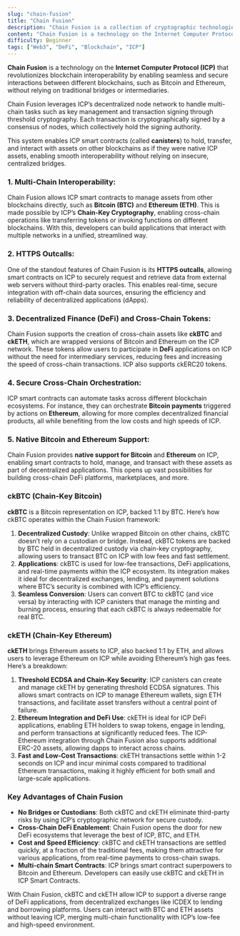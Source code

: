 ```yaml
---
slug: "chain-fusion"
title: "Chain Fusion"
description: "Chain Fusion is a collection of cryptographic technologies that enables seamless and decentralized mutli-chain capabilities like DeFi."
content: "Chain Fusion is a technology on the Internet Computer Protocol (ICP) that revolutionizes blockchain interoperability by enabling seamless and secure interactions between different blockchains, such as Bitcoin and Ethereum, without relying on traditional bridges or intermediaries."
difficulty: Beginner
tags: ["Web3", "DeFi", "Blockchain", "ICP"]
---
```


**Chain Fusion** is a technology on the **Internet Computer Protocol (ICP)** that revolutionizes blockchain interoperability by enabling seamless and secure interactions between different blockchains, such as Bitcoin and Ethereum, without relying on traditional bridges or intermediaries.

Chain Fusion leverages ICP’s decentralized node network to handle multi-chain tasks such as key management and transaction signing through threshold cryptography. Each transaction is cryptographically signed by a consensus of nodes, which collectively hold the signing authority.

This system enables ICP smart contracts (called **canisters**) to hold, transfer, and interact with assets on other blockchains as if they were native ICP assets, enabling smooth interoperability without relying on insecure, centralized bridges.

### **1. Multi-Chain Interoperability:**

Chain Fusion allows ICP smart contracts to manage assets from other blockchains directly, such as **Bitcoin (BTC)** and **Ethereum (ETH)**. This is made possible by ICP’s **Chain-Key Cryptography**, enabling cross-chain operations like transferring tokens or invoking functions on different blockchains. With this, developers can build applications that interact with multiple networks in a unified, streamlined way.

### **2. HTTPS Outcalls:**

One of the standout features of Chain Fusion is its **HTTPS outcalls**, allowing smart contracts on ICP to securely request and retrieve data from external web servers without third-party oracles. This enables real-time, secure integration with off-chain data sources, ensuring the efficiency and reliability of decentralized applications (dApps).

### **3. Decentralized Finance (DeFi) and Cross-Chain Tokens:**

Chain Fusion supports the creation of cross-chain assets like **ckBTC** and **ckETH**, which are wrapped versions of Bitcoin and Ethereum on the ICP network. These tokens allow users to participate in **DeFi** applications on ICP without the need for intermediary services, reducing fees and increasing the speed of cross-chain transactions. ICP also supports ckERC20 tokens.

### **4. Secure Cross-Chain Orchestration:**

ICP smart contracts can automate tasks across different blockchain ecosystems. For instance, they can orchestrate **Bitcoin payments** triggered by actions on **Ethereum**, allowing for more complex decentralized financial products, all while benefiting from the low costs and high speeds of ICP.

### **5. Native Bitcoin and Ethereum Support:**

Chain Fusion provides **native support for Bitcoin** and **Ethereum** on ICP, enabling smart contracts to hold, manage, and transact with these assets as part of decentralized applications. This opens up vast possibilities for building cross-chain DeFi platforms, marketplaces, and more.

### ckBTC (Chain-Key Bitcoin)

**ckBTC** is a Bitcoin representation on ICP, backed 1:1 by BTC. Here’s how ckBTC operates within the Chain Fusion framework:

1. **Decentralized Custody**: Unlike wrapped Bitcoin on other chains, ckBTC doesn’t rely on a custodian or bridge. Instead, ckBTC tokens are backed by BTC held in decentralized custody via chain-key cryptography, allowing users to transact BTC on ICP with low fees and fast settlement.
2. **Applications**: ckBTC is used for low-fee transactions, DeFi applications, and real-time payments within the ICP ecosystem. Its integration makes it ideal for decentralized exchanges, lending, and payment solutions where BTC’s security is combined with ICP’s efficiency.
3. **Seamless Conversion**: Users can convert BTC to ckBTC (and vice versa) by interacting with ICP canisters that manage the minting and burning process, ensuring that each ckBTC is always redeemable for real BTC.

### ckETH (Chain-Key Ethereum)

**ckETH** brings Ethereum assets to ICP, also backed 1:1 by ETH, and allows users to leverage Ethereum on ICP while avoiding Ethereum’s high gas fees. Here’s a breakdown:

1. **Threshold ECDSA and Chain-Key Security**: ICP canisters can create and manage ckETH by generating threshold ECDSA signatures. This allows smart contracts on ICP to manage Ethereum wallets, sign ETH transactions, and facilitate asset transfers without a central point of failure.
2. **Ethereum Integration and DeFi Use**: ckETH is ideal for ICP DeFi applications, enabling ETH holders to swap tokens, engage in lending, and perform transactions at significantly reduced fees. The ICP-Ethereum integration through Chain Fusion also supports additional ERC-20 assets, allowing dapps to interact across chains.
3. **Fast and Low-Cost Transactions**: ckETH transactions settle within 1-2 seconds on ICP and incur minimal costs compared to traditional Ethereum transactions, making it highly efficient for both small and large-scale applications.

### Key Advantages of Chain Fusion

- **No Bridges or Custodians**: Both ckBTC and ckETH eliminate third-party risks by using ICP’s cryptographic network for secure custody.
- **Cross-Chain DeFi Enablement**: Chain Fusion opens the door for new DeFi ecosystems that leverage the best of ICP, BTC, and ETH.
- **Cost and Speed Efficiency**: ckBTC and ckETH transactions are settled quickly, at a fraction of the traditional fees, making them attractive for various applications, from real-time payments to cross-chain swaps.
- **Multi-chain Smart Contracts**: ICP brings smart contract superpowers to Bitcoin and Ethereum. Developers can easily use ckBTC and ckETH in ICP Smart Contracts.

With Chain Fusion, ckBTC and ckETH allow ICP to support a diverse range of DeFi applications, from decentralized exchanges like ICDEX to lending and borrowing platforms. Users can interact with BTC and ETH assets without leaving ICP, merging multi-chain functionality with ICP’s low-fee and high-speed environment.
